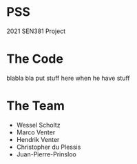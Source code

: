 # PSS
2021 SEN381 Project

# The Code

blabla bla put stuff here when he have stuff

# The Team

- Wessel Scholtz
- Marco Venter
- Hendrik Venter
- Christopher du Plessis
- Juan-Pierre-Prinsloo
